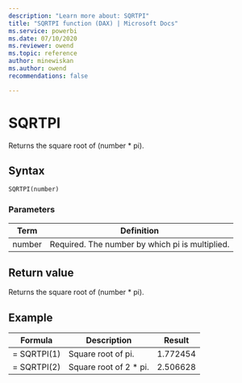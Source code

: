 ```yaml
---
description: "Learn more about: SQRTPI"
title: "SQRTPI function (DAX) | Microsoft Docs"
ms.service: powerbi 
ms.date: 07/10/2020
ms.reviewer: owend
ms.topic: reference
author: minewiskan
ms.author: owend 
recommendations: false

---
```

# SQRTPI

Returns the square root of (number * pi).  
  
## Syntax  
  
```dax
SQRTPI(number)  
```
  
### Parameters  
  
|Term|Definition|  
|--------|--------------|  
|number|Required. The number by which pi is multiplied.|  
  
## Return value

Returns the square root of (number * pi).  

## Example  
  
|Formula|Description|Result|  
|-----------|---------------|----------|  
|= SQRTPI(1)|Square root of pi.|1.772454|  
|= SQRTPI(2)|Square root of 2 * pi.|2.506628|  
